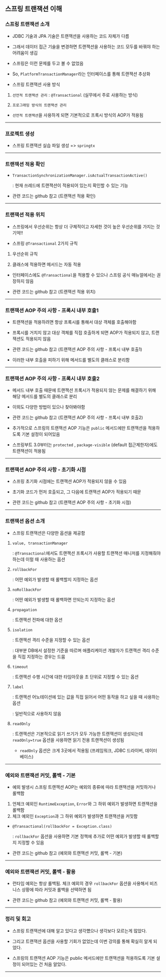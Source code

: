 ## 스프링 트랜잭션 이해

### 스프링 트랜잭션 소개

- JDBC 기술과 JPA 기술은 트랜잭션을 사용하는 코드 자체가 다름

- 그래서 데이터 접근 기술을 변경하면 트랜잭션을 사용하는 코드 모두를 바꿔야 하는 어려움이 생김

- 스프링은 이런 문제를 두고 볼 수 없었음

- So, `PlatformTransactionManager`라는 인터페이스를 통해 트랜잭션 추상화

- 스프링 트랜잭션 사용 방식

1. `선언적 트랜잭션 관리` : `@Transactional` (실무에서 주로 사용하는 방식)

2. `프로그래밍 방식의 트랜잭션 관리`

- `선언적 트랜잭션`을 사용하게 되면 기본적으로 프록시 방식의 AOP가 적용됨

---

### 프로젝트 생성

- 스프링 트랜잭션 실습 파일 생성 => `springtx`

---

### 트랜잭션 적용 확인

- `TransactionSynchronizationManager.isActualTransactionActive()`

    : 현재 쓰레드에 트랜잭션이 적용되어 있는지 확인할 수 있는 기능

- 관련 코드는 github 참고 (트랜잭션 적용 확인)

---

### 트랜잭션 적용 위치

- 스프링에서 우선순위는 항상 더 구체적이고 자세한 것이 높은 우선순위를 가지는 것 기억!!

- 스프링 `@Transactional` 2가지 규칙

1. 우선순위 규칙

2. 클래스에 적용하면 메서드는 자동 적용

- 인터페이스에도 `@Transactional`을 적용할 수 있으나 스프링 공식 매뉴얼에서는 권장하지 않음

- 관련 코드는 github 참고 (트랜잭션 적용 위치)

---

### 트랜잭션 AOP 주의 사항 - 프록시 내부 호출1

- 트랜잭션을 적용하려면 항상 프록시를 통해서 대상 객체를 호출해야함

- 프록시를 거치지 않고 대상 객체를 직접 호출하게 되면 AOP가 적용되지 않고, 트랜잭션도 적용되지 않음

- 관련 코드는 github 참고 (트랜잭션 AOP 주의 사항 - 프록시 내부 호출1)

- 이러한 내부 호출을 피하기 위해 메서드를 별도의 클래스로 분리함

---

### 트랜잭션 AOP 주의 사항 - 프록시 내부 호출2

- 메서드 내부 호출 때문에 트랜잭션 프록시가 적용되지 않는 문제를 해결하기 위해 해당 메서드를 별도의 클래스로 분리

- 이외도 다양한 방법이 있으나 찾아봐야함

- 관련 코드는 github 참고 (트랜잭션 AOP 주의 사항 - 프록시 내부 호출2)

- 추가적으로 스프링의 트랜잭션 AOP 기능은 `public` 메서드에만 트랜잭션을 적용하도록 기본 설정이 되어있음

- 스프링부트 3.0부터는 `protected` , `package-visible` (default 접근제한자)에도 트랜잭션이 적용됨

---

### 트랜잭션 AOP 주의 사항 - 초기화 시점

- 스프링 초기화 시점에는 트랜잭션 AOP가 적용되지 않을 수 있음

- 초기화 코드가 먼저 호출되고, 그 다음에 트랜잭션 AOP가 적용되기 때문

- 관련 코드는 github 참고 (트랜잭션 AOP 주의 사항 - 초기화 시점)

---

### 트랜잭션 옵션 소개

- 스프링 트랜잭션은 다양한 옵션을 제공함

1. `value, transactionManager`

    : `@Transactional`에서도 트랜잭션 프록시가 사용할 트랜잭션 매니저를 지정해줘야하는데 이럴 때 사용하는 옵션

2. `rollbackFor`

    : 어떤 예외가 발생할 때 롤백할지 지정하는 옵션

3. `noRollbackFor`

    : 어떤 예외가 발생할 때 롤백하면 안되는지 지정하는 옵션

4. `propagation`

    : 트랜잭션 전파에 대한 옵션

5. `isolation`

    : 트랜잭션 격리 수준을 지정할 수 있는 옵션

    : 대부분 DB에서 설정한 기준을 따르며 애플리케이션 개발자가 트랜잭션 격리 수준을 직접 지정하는 경우는 드뭄

6. `timeout`

    : 트랜잭션 수행 시간에 대한 타임아웃을 초 단위로 지정할 수 있는 옵션

7. `label`

    : 트랜잭션 어노테이션에 있는 값을 직접 읽어서 어떤 동작을 하고 싶을 때 사용하는 옵션

    : 일반적으로 사용하지 않음

8. `readOnly`

    : 트랜잭션은 기본적으로 읽기 쓰기가 모두 가능한 트랜잭션이 생성되는데 `readOnly=true` 옵션을 사용하면 읽기 전용 트랜잭션이 생성됨

    - `readOnly` 옵션은 크게 3곳에서 적용됨 (프레임워크, JDBC 드라이버, 데이터베이스)

---

### 예외와 트랜잭션 커밋, 롤백 - 기본

- 예외 발생시 스프링 트랜잭션 AOP는 예외의 종류에 따라 트랜잭션을 커밋하거나 롤백함

1. 언체크 예외인 `RuntimeException`, `Error`와 그 하위 예외가 발생하면 트랜잭션을 롤백함
2. 체크 예외인 `Exception`과 그 하위 예외가 발생하면 트랜잭션을 커밋함

- `@Transactional(rollbackFor = Exception.class)`

    : `rollbackFor` 옵션을 사용하면 기본 정책에 추가로 어떤 예외가 발생할 때 롤백할지 지정할 수 있음

- 관련 코드는 github 참고 (예외와 트랜잭션 커밋, 롤백 - 기본)

---

### 예외와 트랜잭션 커밋, 롤백 - 활용

- 런타임 예외는 항상 롤백됨. 체크 예외의 경우 `rollbackFor` 옵션을 사용해서 비즈니스 상황에 따라 커밋과 롤백을 선택하면 됨

- 관련 코드는 github 참고 (예외와 트랜잭션 커밋, 롤백 - 활용)

---

### 정리 및 회고

- 스프링 트랜잭션에 대해 알고 있다고 생각헀으나 생각보다 모르는게 많았다.

- 그리고 트랜잭션 옵션을 사용할 기회가 없었는데 이번 강의를 통해 확실히 알게 되었다.

- 스프링의 트랜잭션 AOP 기능은 public 메서드에만 트랜잭션을 적용하도록 기본 설정이 되어있는 건 처음 알았다.

---